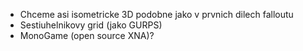 - Chceme asi isometricke 3D podobne jako v prvnich dilech falloutu
- Sestiuhelnikovy grid (jako GURPS)
- MonoGame (open source XNA)?
